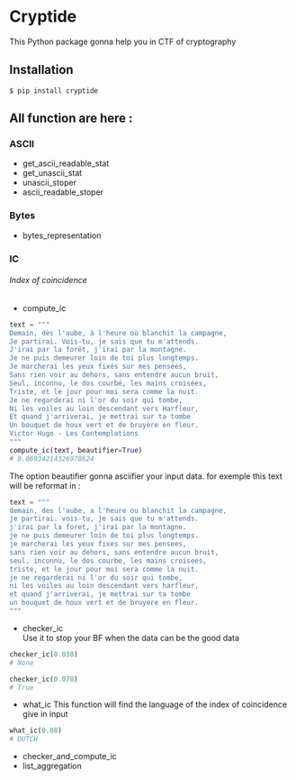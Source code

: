 # Cryptide

This Python package gonna help you in CTF of cryptography

## Installation

    $ pip install cryptide

## All function are here :
### ASCII
* get_ascii_readable_stat
* get_unascii_stat
* unascii_stoper
* ascii_readable_stoper


### Bytes
* bytes_representation

### IC
###### Index of coincidence
* compute_ic
```python
text = """
Demain, dès l'aube, à l'heure où blanchit la campagne,
Je partirai. Vois-tu, je sais que tu m'attends.
J'irai par la forêt, j'irai par la montagne.
Je ne puis demeurer loin de toi plus longtemps.
Je marcherai les yeux fixés sur mes pensées,
Sans rien voir au dehors, sans entendre aucun bruit,
Seul, inconnu, le dos courbé, les mains croisées,
Triste, et le jour pour moi sera comme la nuit.
Je ne regarderai ni l'or du soir qui tombe,
Ni les voiles au loin descendant vers Harfleur,
Et quand j'arriverai, je mettrai sur ta tombe
Un bouquet de houx vert et de bruyère en fleur.
Victor Hugo - Les Contemplations
"""
compute_ic(text, beautifier=True)
# 0.06934214326978624
```
The option beautifier gonna asciifier your input data. 
for exemple this text will be reformat in :
```python
text = """
demain, des l'aube, a l'heure ou blanchit la campagne,
je partirai. vois-tu, je sais que tu m'attends.
j'irai par la foret, j'irai par la montagne.
je ne puis demeurer loin de toi plus longtemps.
je marcherai les yeux fixes sur mes pensees,
sans rien voir au dehors, sans entendre aucun bruit,
seul, inconnu, le dos courbe, les mains croisees,
triste, et le jour pour moi sera comme la nuit.
je ne regarderai ni l'or du soir qui tombe,
ni les voiles au loin descendant vers harfleur,
et quand j'arriverai, je mettrai sur ta tombe
un bouquet de houx vert et de bruyere en fleur.
"""
```
* checker_ic  
Use it to stop your BF when the data can be the good data
```python
checker_ic(0.038)
# None

checker_ic(0.078)
# True
```

* what_ic
This function will find the language of the index of coincidence give in input
```python
what_ic(0.08)
# DUTCH
```
* checker_and_compute_ic
* list_aggregation

